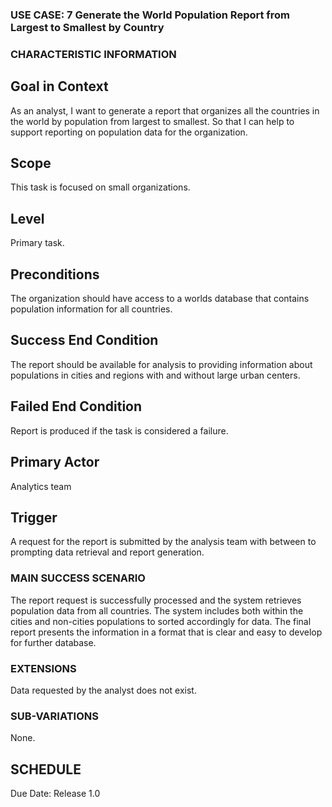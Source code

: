 ### USE CASE: 7 Generate the World Population Report from Largest to Smallest by Country

### CHARACTERISTIC INFORMATION
## Goal in Context
As an analyst, I want to generate a report that organizes all the countries in the world by population from largest to smallest. 
So that I can help to support reporting on population data for the organization.

## Scope
This task is focused on small organizations.

## Level
Primary task.

## Preconditions
The organization should have access to a worlds database that contains population information for all countries.

## Success End Condition
The report should be available for analysis to providing information about populations in cities and regions with and without large urban centers.

## Failed End Condition
Report is produced if the task is considered a failure.

## Primary Actor
Analytics team

## Trigger
A request for the report is submitted by the analysis team with between to prompting data retrieval and report generation.

### MAIN SUCCESS SCENARIO
The report request is successfully processed and the system retrieves population data from all countries.
The system includes both within the cities and non-cities populations to sorted accordingly for data.
The final report presents the information in a format that is clear and easy to develop for further database.

### EXTENSIONS
Data requested by the analyst does not exist.

### SUB-VARIATIONS
None.

## SCHEDULE
Due Date: Release 1.0

